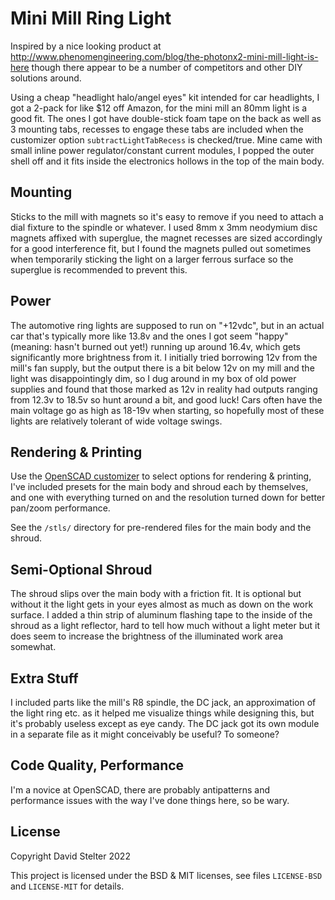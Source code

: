 # Mini Mill Ring Light

Inspired by a nice looking product at
http://www.phenomengineering.com/blog/the-photonx2-mini-mill-light-is-here though there appear to be
a number of competitors and other DIY solutions around.

Using a cheap "headlight halo/angel eyes" kit intended for car headlights, I got a 2-pack for like
$12 off Amazon, for the mini mill an 80mm light is a good fit. The ones I got have double-stick foam
tape on the back as well as 3 mounting tabs, recesses to engage these tabs are included when the
customizer option `subtractLightTabRecess` is checked/true. Mine came with small inline power
regulator/constant current modules, I popped the outer shell off and it fits inside the electronics
hollows in the top of the main body.

## Mounting

Sticks to the mill with magnets so it's easy to remove if you need to attach a dial fixture to the
spindle or whatever. I used 8mm x 3mm neodymium disc magnets affixed with superglue, the magnet
recesses are sized accordingly for a good interference fit, but I found the magnets pulled out
sometimes when temporarily sticking the light on a larger ferrous surface so the superglue is
recommended to prevent this.

## Power

The automotive ring lights are supposed to run on "+12vdc", but in an actual car that's typically
more like 13.8v and the ones I got seem "happy" (meaning: hasn't burned out yet!) running up
around 16.4v, which gets significantly more brightness from it. I initially tried borrowing 12v from
the mill's fan supply, but the output there is a bit below 12v on my mill and the light was
disappointingly dim, so I dug around in my box of old power supplies and found that those marked as
12v in reality had outputs ranging from 12.3v to 18.5v so hunt around a bit, and good luck! Cars
often have the main voltage go as high as 18-19v when starting, so hopefully most of these lights
are relatively tolerant of wide voltage swings.

## Rendering & Printing

Use the [OpenSCAD customizer](https://en.wikibooks.org/wiki/OpenSCAD_User_Manual/Customizer) to
select options for rendering & printing, I've included presets for the main body and shroud each by
themselves, and one with everything turned on and the resolution turned down for better pan/zoom
performance.

See the `/stls/` directory for pre-rendered files for the main body and the shroud. 

## Semi-Optional Shroud

The shroud slips over the main body with a friction fit. It is optional but without it the light
gets in your eyes almost as much as down on the work surface. I added a thin strip of aluminum
flashing tape to the inside of the shroud as a light reflector, hard to tell how much without a
light meter but it does seem to increase the brightness of the illuminated work area somewhat.

## Extra Stuff

I included parts like the mill's R8 spindle, the DC jack, an approximation of the light ring etc. as
it helped me visualize things while designing this, but it's probably useless except as eye candy.
The DC jack got its own module in a separate file as it might conceivably be useful? To someone?

## Code Quality, Performance

I'm a novice at OpenSCAD, there are probably antipatterns and performance issues with the way I've
done things here, so be wary.

## License

Copyright David Stelter 2022

This project is licensed under the BSD & MIT licenses, see files `LICENSE-BSD` and `LICENSE-MIT` for details.
